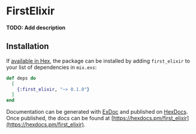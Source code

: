 # FirstElixir

**TODO: Add description**

## Installation

If [available in Hex](https://hex.pm/docs/publish), the package can be installed
by adding `first_elixir` to your list of dependencies in `mix.exs`:

```elixir
def deps do
  [
    {:first_elixir, "~> 0.1.0"}
  ]
end
```

Documentation can be generated with [ExDoc](https://github.com/elixir-lang/ex_doc)
and published on [HexDocs](https://hexdocs.pm). Once published, the docs can
be found at [https://hexdocs.pm/first_elixir](https://hexdocs.pm/first_elixir).

